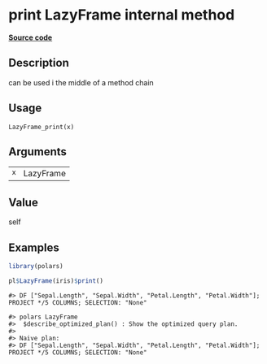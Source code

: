 

# print LazyFrame internal method

[**Source code**](https://github.com/pola-rs/r-polars/tree/97c09bc0a6fc3d166744dbddd037b49e8d8fc6c2/R/after-wrappers.R#L20)

## Description

can be used i the middle of a method chain

## Usage

<pre><code class='language-R'>LazyFrame_print(x)
</code></pre>

## Arguments

<table>
<tr>
<td style="white-space: nowrap; font-family: monospace; vertical-align: top">
<code id="LazyFrame_print_:_x">x</code>
</td>
<td>
LazyFrame
</td>
</tr>
</table>

## Value

self

## Examples

``` r
library(polars)

pl$LazyFrame(iris)$print()
```

    #> DF ["Sepal.Length", "Sepal.Width", "Petal.Length", "Petal.Width"]; PROJECT */5 COLUMNS; SELECTION: "None"

    #> polars LazyFrame
    #>  $describe_optimized_plan() : Show the optimized query plan.
    #> 
    #> Naive plan:
    #> DF ["Sepal.Length", "Sepal.Width", "Petal.Length", "Petal.Width"]; PROJECT */5 COLUMNS; SELECTION: "None"
